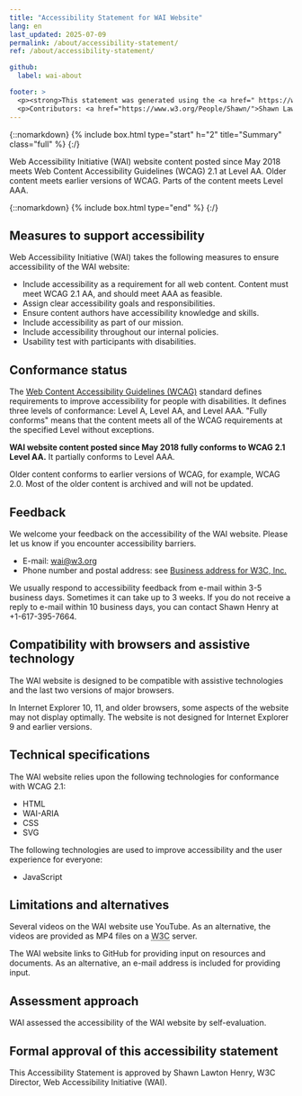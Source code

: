 ```yaml
---
title: "Accessibility Statement for WAI Website"
lang: en
last_updated: 2025-07-09
permalink: /about/accessibility-statement/
ref: /about/accessibility-statement/

github:
  label: wai-about

footer: >
  <p><strong>This statement was generated using the <a href=" https://www.w3.org/WAI/planning/statements/">W3C Accessibility Statement Generator Tool</a>.</strong></p>
  <p>Contributors: <a href="https://www.w3.org/People/Shawn/">Shawn Lawton Henry</a>, <a href="https://www.w3.org/People/yatil/">Eric Eggert</a>, <a href="https://www.w3.org/People/shadi/">Shadi Abou-Zahra</a>, <a href="https://www.w3.org/People/Brewer/">Judy Brewer</a>, and <a href="https://www.w3.org/People/CMercier/">Coralie Mercier</a>.</p>
---
```


{::nomarkdown}
{% include box.html type="start" h="2" title="Summary" class="full" %}
{:/}

Web Accessibility Initiative (WAI) website content posted since May 2018 meets Web Content Accessibility Guidelines (WCAG) 2.1 at Level AA. Older content meets earlier versions of WCAG. Parts of the content meets Level AAA.

{::nomarkdown}
{% include box.html type="end" %}
{:/}

    
<h2 id="measures-to-support-accessibility">Measures to support accessibility</h2>
<p>Web Accessibility Initiative (WAI) takes the following measures to ensure accessibility of the WAI website:</p>
<ul>
<li>Include accessibility as a requirement for all web content. Content must meet WCAG 2.1 AA, and should meet AAA as feasible.</li>
<li>Assign clear accessibility goals and responsibilities.</li>
<li>Ensure content authors have accessibility knowledge and skills.</li>
<li>Include accessibility as part of our mission.</li>
<li>Include accessibility throughout our internal policies.</li>
<li>Usability test with participants with disabilities.</li>
</ul>

<h2 id="conformance-status">Conformance status</h2>
<p>The <a href="https://www.w3.org/WAI/standards-guidelines/wcag/">Web Content Accessibility Guidelines (WCAG)</a> standard defines requirements to improve accessibility for people with disabilities. It defines three levels of conformance: Level A, Level AA, and Level AAA. &quot;Fully conforms&quot; means that the content meets all of the WCAG requirements at the specified Level without  exceptions.</p>
<p><strong>WAI website content posted since May 2018 fully conforms to WCAG 2.1 Level AA.</strong> It partially conforms to Level AAA.</p>
<p>Older content conforms to earlier versions of WCAG, for example, WCAG 2.0. Most of the older content is archived and will not be updated.</p>

<h2 id="feedback">Feedback</h2>
<p>We welcome your feedback on the accessibility of the WAI website. Please let us know if you encounter accessibility barriers.</p>
<ul>
<li>E-mail: <a href="mailto:wai@w3.org?subject=%5BWAI%20site%20accessibility%5D%20">wai@w3.org</a></li>
<li>Phone number and postal address: see <a href="https://www.w3.org/contact/#hq">Business address for W3C, Inc.</a></li>
</ul>
<p>We  usually respond to accessibility feedback from e-mail within 3-5 business days. Sometimes it can take up to 3 weeks. If you do not receive a reply to e-mail within 10 business days, you can contact Shawn Henry at +1-617-395-7664.</p>

<h2 id="compatibility-with-browsers-and-assistive-technology">Compatibility with browsers and assistive technology</h2>
<p>The WAI website is designed to be compatible with assistive technologies and the last two versions of major browsers.</p>
<p>In Internet Explorer 10, 11, and older browsers, some aspects of the website may not display optimally. The website is not designed for Internet Explorer 9 and earlier versions.</p>

<h2 id="technical-specifications">Technical specifications</h2>
<p>The WAI website relies upon the following technologies  for conformance with WCAG 2.1:</p>
<ul>
<li>HTML</li>
<li>WAI-ARIA</li>
<li>CSS</li>
<li>SVG</li>
</ul>
<p>The following technologies are used to improve accessibility and the user experience for everyone:</p>
<ul>
<li>JavaScript</li>
</ul>

<h2 id="limitations-and-alternatives">Limitations and alternatives</h2>
<p>Several videos on the WAI website use YouTube. As an alternative, the videos are provided as MP4 files on a <abbr title="World Wide Web Consortium">W3C</abbr> server.</p>
<p>The WAI website links to GitHub for providing input on resources and documents. As an alternative, an e-mail address is included for providing input.</p>

<h2 id="assessment-approach">Assessment approach</h2>
<p>WAI assessed the accessibility of the WAI website by self-evaluation.</p>

<h2 id="formal-approval-of-this-accessibility-statement">Formal approval of this accessibility statement</h2>
<p>This Accessibility Statement is approved by Shawn Lawton Henry, W3C Director, Web Accessibility Initiative (WAI).</p>
